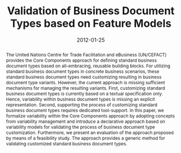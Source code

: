 ---
abstract: The United Nations Centre for Trade Facilitation and eBusiness (UN/CEFACT)
  provides the Core Components approach for defining standard business document types
  based on all-embracing, reusable building blocks. For utilizing standard business
  document types in concrete business scenarios, these standard business document
  types need customizing resulting in business document type variants. However, the
  current approach is missing sufficient mechanisms for managing the resulting variants.
  First, customizing standard business document types is currently based on a textual
  specification only. Hence, variability within business document types is missing
  an explicit representation. Second, supporting the process of customizing standard
  business document types requires dedicated tool-support. In this paper, we formalize
  variability within the Core Components approach by adopting concepts from variability
  management and introduce a declarative approach based on variability models for
  validating the process of business document type customization. Furthermore, we
  present an evaluation of the approach proposed by means of a feasibility study.
  The approach provides a generic method for validating customized standard business
  document types.
authors:
- Christian Pichler
- Robert Engel
- Christian Huemer
date: '2012-01-25'
featured: false
publication_types:
- '0'
publishDate: '2012-01-25'
title: Validation of Business Document Types based on Feature Models
url_pdf: ''
---